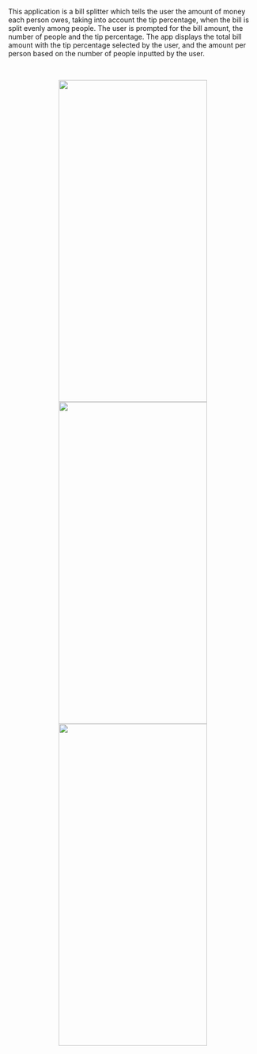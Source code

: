 This application is a bill splitter which tells the user the amount of money each person owes, taking into account the tip percentage, when the bill is split evenly among people. The user is prompted for the bill amount, the number of people and the tip percentage. The app displays the total bill amount with the tip percentage selected by the user, and the amount per person based on the number of people inputted by the user.

</br>

<p align="center">
  <img width="300" height="650" src="https://user-images.githubusercontent.com/96327833/147802917-31d62854-5299-4ebd-9104-47122d31f90a.png">
  <img width="300" height="650" src="https://user-images.githubusercontent.com/96327833/147802922-b0746aa3-eaad-4b4f-b1ec-b30d55aaa8e1.png">
  <img width="300" height="650" src="https://user-images.githubusercontent.com/96327833/147802927-f46bc2b8-f4e6-4c7a-82b6-884075feaf06.png">
